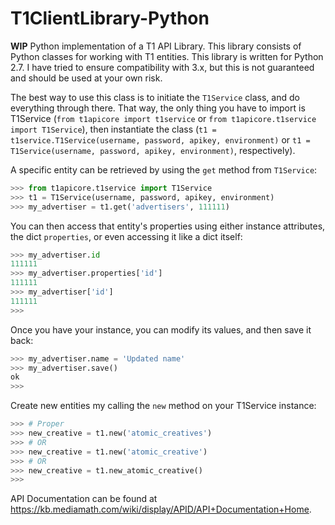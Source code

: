 T1ClientLibrary-Python
================

**WIP** Python implementation of a T1 API Library. This library consists of Python classes for working with T1 entities. This library is written for Python 2.7. I have tried to ensure compatibility with 3.x, but this is not guaranteed and should be used at your own risk.

The best way to use this class is to initiate the `T1Service` class, and do everything through there. That way, the only thing you have to import is T1Service (`from t1apicore import t1service` or `from t1apicore.t1service import T1Service`), then instantiate the class (`t1 = t1service.T1Service(username, password, apikey, environment)` or `t1 = T1Service(username, password, apikey, environment)`, respectively).

A specific entity can be retrieved by using the `get` method from `T1Service`:
```python
>>> from t1apicore.t1service import T1Service
>>> t1 = T1Service(username, password, apikey, environment)
>>> my_advertiser = t1.get('advertisers', 111111)
```
You can then access that entity's properties using either instance attributes, the dict `properties`, or even accessing it like a dict itself:
```python
>>> my_advertiser.id
111111
>>> my_advertiser.properties['id']
111111
>>> my_advertiser['id']
111111
>>>
```

Once you have your instance, you can modify its values, and then save it back:
```python
>>> my_advertiser.name = 'Updated name'
>>> my_advertiser.save()
ok
>>>
```

Create new entities my calling the `new` method on your T1Service instance:
```python
>>> # Proper
>>> new_creative = t1.new('atomic_creatives')
>>> # OR
>>> new_creative = t1.new('atomic_creative')
>>> # OR
>>> new_creative = t1.new_atomic_creative()
>>>
```

API Documentation can be found at https://kb.mediamath.com/wiki/display/APID/API+Documentation+Home.
